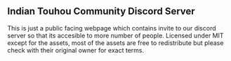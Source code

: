 ## Indian Touhou Community Discord Server

This is just a public facing webpage which contains invite to our discord server so that its accesible to more number of people. Licensed under MIT except for the assets, most of the assets are free to redistribute but please check with their original owner for exact terms.

